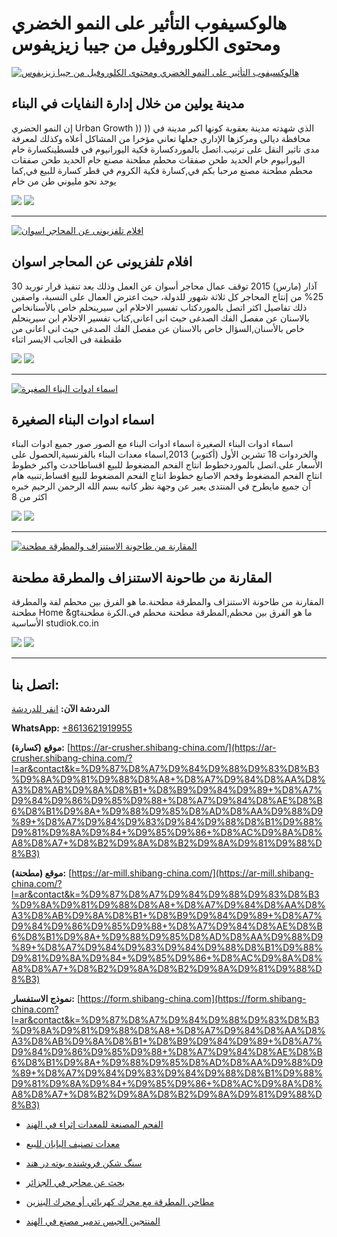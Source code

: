 # هالوكسيفوب التأثير على النمو الخضري ومحتوى الكلوروفيل من جيبا زيزيفوس

<a href="https://swt.shibang-china.com/?n=lxq&l=ar&img&k=%D9%87%D8%A7%D9%84%D9%88%D9%83%D8%B3%D9%8A%D9%81%D9%88%D8%A8+%D8%A7%D9%84%D8%AA%D8%A3%D8%AB%D9%8A%D8%B1+%D8%B9%D9%84%D9%89+%D8%A7%D9%84%D9%86%D9%85%D9%88+%D8%A7%D9%84%D8%AE%D8%B6%D8%B1%D9%8A+%D9%88%D9%85%D8%AD%D8%AA%D9%88%D9%89+%D8%A7%D9%84%D9%83%D9%84%D9%88%D8%B1%D9%88%D9%81%D9%8A%D9%84+%D9%85%D9%86+%D8%AC%D9%8A%D8%A8%D8%A7+%D8%B2%D9%8A%D8%B2%D9%8A%D9%81%D9%88%D8%B3" target="_blank">![هالوكسيفوب التأثير على النمو الخضري ومحتوى الكلوروفيل من جيبا زيزيفوس](http://static.shibang-china.com/all-800x300/915.jpg)</a>

## مدينة يولين من خلال إدارة النفايات في البناء
إن النمو الحضري Urban Growth )) )) الذي شهدته مدينة بعقوبة كونها اكبر مدينة في محافظة ديالى ومركزها الإداري جعلها تعاني مؤخرا من المشاكل أعلاه وكذلك لمعرفة مدى تاثير النقل على ترتيب.اتصل بالموردكسارة فكية اليورانيوم في فلسطينكسارة خام اليورانيوم خام الحديد طحن صفقات محطم مطحنة مصنع خام الحديد طحن صفقات محطم مطحنة مصنع مرحبا بكم في,كسارة فكية الكروم في قطر كسارة للبيع في,كما يوجد نحو مليوني طن من خام


<a href="https://whatsapp.shibangsoft.com/WhatsApp.php" target="_blank" title="WhatsApp">![](http://static.shibang-china.com/icon/whatsapp.png)</a> <a href="https://swt.shibang-china.com/?n=lxq&l=ar&icon&k=%D9%87%D8%A7%D9%84%D9%88%D9%83%D8%B3%D9%8A%D9%81%D9%88%D8%A8+%D8%A7%D9%84%D8%AA%D8%A3%D8%AB%D9%8A%D8%B1+%D8%B9%D9%84%D9%89+%D8%A7%D9%84%D9%86%D9%85%D9%88+%D8%A7%D9%84%D8%AE%D8%B6%D8%B1%D9%8A+%D9%88%D9%85%D8%AD%D8%AA%D9%88%D9%89+%D8%A7%D9%84%D9%83%D9%84%D9%88%D8%B1%D9%88%D9%81%D9%8A%D9%84+%D9%85%D9%86+%D8%AC%D9%8A%D8%A8%D8%A7+%D8%B2%D9%8A%D8%B2%D9%8A%D9%81%D9%88%D8%B3" target="_blank">![](http://static.shibang-china.com/icon/chat-ar.png)</a>

---

<a href="https://swt.shibang-china.com/?n=lxq&l=ar&img&k=%D9%87%D8%A7%D9%84%D9%88%D9%83%D8%B3%D9%8A%D9%81%D9%88%D8%A8+%D8%A7%D9%84%D8%AA%D8%A3%D8%AB%D9%8A%D8%B1+%D8%B9%D9%84%D9%89+%D8%A7%D9%84%D9%86%D9%85%D9%88+%D8%A7%D9%84%D8%AE%D8%B6%D8%B1%D9%8A+%D9%88%D9%85%D8%AD%D8%AA%D9%88%D9%89+%D8%A7%D9%84%D9%83%D9%84%D9%88%D8%B1%D9%88%D9%81%D9%8A%D9%84+%D9%85%D9%86+%D8%AC%D9%8A%D8%A8%D8%A7+%D8%B2%D9%8A%D8%B2%D9%8A%D9%81%D9%88%D8%B3" target="_blank">![افلام تلفزيونى عن المحاجر اسوان](http://static.shibang-china.com/all-800x300/285.jpg)</a>

## افلام تلفزيونى عن المحاجر اسوان
30 آذار (مارس) 2015 توقف عمال محاجر أسوان عن العمل وذلك بعد تنفيذ قرار توريد 25% من إنتاج المحاجر كل ثلاثة شهور للدولة، حيث اعترض العمال على النسبة، واصفين ذلك تفاصيل اكثر اتصل بالموردكتاب تفسير الاحلام ابن سيرينحلم خاص بالأسنانخاص بالاسنان عن مفصل الفك الصدغى حيث انى اعانى,كتاب تفسير الاحلام ابن سيرينحلم خاص بالأسنان,السؤال خاص بالاسنان عن مفصل الفك الصدغى حيث انى اعانى من طقطقة فى الجانب الايسر اثناء


<a href="https://whatsapp.shibangsoft.com/WhatsApp.php" target="_blank" title="WhatsApp">![](http://static.shibang-china.com/icon/whatsapp.png)</a> <a href="https://swt.shibang-china.com/?n=lxq&l=ar&icon&k=%D9%87%D8%A7%D9%84%D9%88%D9%83%D8%B3%D9%8A%D9%81%D9%88%D8%A8+%D8%A7%D9%84%D8%AA%D8%A3%D8%AB%D9%8A%D8%B1+%D8%B9%D9%84%D9%89+%D8%A7%D9%84%D9%86%D9%85%D9%88+%D8%A7%D9%84%D8%AE%D8%B6%D8%B1%D9%8A+%D9%88%D9%85%D8%AD%D8%AA%D9%88%D9%89+%D8%A7%D9%84%D9%83%D9%84%D9%88%D8%B1%D9%88%D9%81%D9%8A%D9%84+%D9%85%D9%86+%D8%AC%D9%8A%D8%A8%D8%A7+%D8%B2%D9%8A%D8%B2%D9%8A%D9%81%D9%88%D8%B3" target="_blank">![](http://static.shibang-china.com/icon/chat-ar.png)</a>

---

<a href="https://swt.shibang-china.com/?n=lxq&l=ar&img&k=%D9%87%D8%A7%D9%84%D9%88%D9%83%D8%B3%D9%8A%D9%81%D9%88%D8%A8+%D8%A7%D9%84%D8%AA%D8%A3%D8%AB%D9%8A%D8%B1+%D8%B9%D9%84%D9%89+%D8%A7%D9%84%D9%86%D9%85%D9%88+%D8%A7%D9%84%D8%AE%D8%B6%D8%B1%D9%8A+%D9%88%D9%85%D8%AD%D8%AA%D9%88%D9%89+%D8%A7%D9%84%D9%83%D9%84%D9%88%D8%B1%D9%88%D9%81%D9%8A%D9%84+%D9%85%D9%86+%D8%AC%D9%8A%D8%A8%D8%A7+%D8%B2%D9%8A%D8%B2%D9%8A%D9%81%D9%88%D8%B3" target="_blank">![اسماء ادوات البناء الصغيرة](http://static.shibang-china.com/all-800x300/238.jpg)</a>

## اسماء ادوات البناء الصغيرة
اسماء ادوات البناء الصغيرة اسماء ادوات البناء مع الصور صور جميع ادوات البناء والخردوات 18 تشرين الأول (أكتوبر) 2013,اسماء معدات البناء بالفرنسية,الحصول على الأسعار على.اتصل بالموردخطوط انتاج الفحم المضغوط للبيع اقساطاحدث واكبر خطوط انتاج الفحم المضغوط وفحم الاصابع خطوط انتاج الفحم المضغوط للبيع اقساط,تنبيه هام أن جميع مايطرح في المنتدى يعبر عن وجهة نظر كاتبه بسم الله الرحمن الرحيم خبره اكثر من 8


<a href="https://whatsapp.shibangsoft.com/WhatsApp.php" target="_blank" title="WhatsApp">![](http://static.shibang-china.com/icon/whatsapp.png)</a> <a href="https://swt.shibang-china.com/?n=lxq&l=ar&icon&k=%D9%87%D8%A7%D9%84%D9%88%D9%83%D8%B3%D9%8A%D9%81%D9%88%D8%A8+%D8%A7%D9%84%D8%AA%D8%A3%D8%AB%D9%8A%D8%B1+%D8%B9%D9%84%D9%89+%D8%A7%D9%84%D9%86%D9%85%D9%88+%D8%A7%D9%84%D8%AE%D8%B6%D8%B1%D9%8A+%D9%88%D9%85%D8%AD%D8%AA%D9%88%D9%89+%D8%A7%D9%84%D9%83%D9%84%D9%88%D8%B1%D9%88%D9%81%D9%8A%D9%84+%D9%85%D9%86+%D8%AC%D9%8A%D8%A8%D8%A7+%D8%B2%D9%8A%D8%B2%D9%8A%D9%81%D9%88%D8%B3" target="_blank">![](http://static.shibang-china.com/icon/chat-ar.png)</a>

---

<a href="https://swt.shibang-china.com/?n=lxq&l=ar&img&k=%D9%87%D8%A7%D9%84%D9%88%D9%83%D8%B3%D9%8A%D9%81%D9%88%D8%A8+%D8%A7%D9%84%D8%AA%D8%A3%D8%AB%D9%8A%D8%B1+%D8%B9%D9%84%D9%89+%D8%A7%D9%84%D9%86%D9%85%D9%88+%D8%A7%D9%84%D8%AE%D8%B6%D8%B1%D9%8A+%D9%88%D9%85%D8%AD%D8%AA%D9%88%D9%89+%D8%A7%D9%84%D9%83%D9%84%D9%88%D8%B1%D9%88%D9%81%D9%8A%D9%84+%D9%85%D9%86+%D8%AC%D9%8A%D8%A8%D8%A7+%D8%B2%D9%8A%D8%B2%D9%8A%D9%81%D9%88%D8%B3" target="_blank">![المقارنة من طاحونة الاستنزاف والمطرقة مطحنة](http://static.shibang-china.com/all-800x300/517.jpg)</a>

## المقارنة من طاحونة الاستنزاف والمطرقة مطحنة
المقارنة من طاحونة الاستنزاف والمطرقة مطحنة.ما هو الفرق بين محطم لفة والمطرقة مطحنة Home &gtما هو الفرق بين محطم,المطرقة مطحنة محطم في.الكرة مطحنة الأساسية studiok.co.in

<a href="https://whatsapp.shibangsoft.com/WhatsApp.php" target="_blank" title="WhatsApp">![](http://static.shibang-china.com/icon/whatsapp.png)</a> <a href="https://swt.shibang-china.com/?l=ar&icon&k=%D9%87%D8%A7%D9%84%D9%88%D9%83%D8%B3%D9%8A%D9%81%D9%88%D8%A8+%D8%A7%D9%84%D8%AA%D8%A3%D8%AB%D9%8A%D8%B1+%D8%B9%D9%84%D9%89+%D8%A7%D9%84%D9%86%D9%85%D9%88+%D8%A7%D9%84%D8%AE%D8%B6%D8%B1%D9%8A+%D9%88%D9%85%D8%AD%D8%AA%D9%88%D9%89+%D8%A7%D9%84%D9%83%D9%84%D9%88%D8%B1%D9%88%D9%81%D9%8A%D9%84+%D9%85%D9%86+%D8%AC%D9%8A%D8%A8%D8%A7+%D8%B2%D9%8A%D8%B2%D9%8A%D9%81%D9%88%D8%B3" target="_blank">![](http://static.shibang-china.com/icon/chat-ar.png)</a>

---
## اتصل بنا:

**الدردشة الآن:** [انقر للدردشة](https://swt.shibang-china.com?l=ar&contact&k=%D9%87%D8%A7%D9%84%D9%88%D9%83%D8%B3%D9%8A%D9%81%D9%88%D8%A8+%D8%A7%D9%84%D8%AA%D8%A3%D8%AB%D9%8A%D8%B1+%D8%B9%D9%84%D9%89+%D8%A7%D9%84%D9%86%D9%85%D9%88+%D8%A7%D9%84%D8%AE%D8%B6%D8%B1%D9%8A+%D9%88%D9%85%D8%AD%D8%AA%D9%88%D9%89+%D8%A7%D9%84%D9%83%D9%84%D9%88%D8%B1%D9%88%D9%81%D9%8A%D9%84+%D9%85%D9%86+%D8%AC%D9%8A%D8%A8%D8%A7+%D8%B2%D9%8A%D8%B2%D9%8A%D9%81%D9%88%D8%B3)

**WhatsApp:**  [+8613621919955](https://whatsapp.shibangsoft.com/WhatsApp.php)

**موقع (كسارة):** [https://ar-crusher.shibang-china.com/](https://ar-crusher.shibang-china.com/?l=ar&contact&k=%D9%87%D8%A7%D9%84%D9%88%D9%83%D8%B3%D9%8A%D9%81%D9%88%D8%A8+%D8%A7%D9%84%D8%AA%D8%A3%D8%AB%D9%8A%D8%B1+%D8%B9%D9%84%D9%89+%D8%A7%D9%84%D9%86%D9%85%D9%88+%D8%A7%D9%84%D8%AE%D8%B6%D8%B1%D9%8A+%D9%88%D9%85%D8%AD%D8%AA%D9%88%D9%89+%D8%A7%D9%84%D9%83%D9%84%D9%88%D8%B1%D9%88%D9%81%D9%8A%D9%84+%D9%85%D9%86+%D8%AC%D9%8A%D8%A8%D8%A7+%D8%B2%D9%8A%D8%B2%D9%8A%D9%81%D9%88%D8%B3)

**موقع (مطحنة):** [https://ar-mill.shibang-china.com/](https://ar-mill.shibang-china.com/?l=ar&contact&k=%D9%87%D8%A7%D9%84%D9%88%D9%83%D8%B3%D9%8A%D9%81%D9%88%D8%A8+%D8%A7%D9%84%D8%AA%D8%A3%D8%AB%D9%8A%D8%B1+%D8%B9%D9%84%D9%89+%D8%A7%D9%84%D9%86%D9%85%D9%88+%D8%A7%D9%84%D8%AE%D8%B6%D8%B1%D9%8A+%D9%88%D9%85%D8%AD%D8%AA%D9%88%D9%89+%D8%A7%D9%84%D9%83%D9%84%D9%88%D8%B1%D9%88%D9%81%D9%8A%D9%84+%D9%85%D9%86+%D8%AC%D9%8A%D8%A8%D8%A7+%D8%B2%D9%8A%D8%B2%D9%8A%D9%81%D9%88%D8%B3)

**نموذج الاستفسار:** [https://form.shibang-china.com](https://form.shibang-china.com?l=ar&contact&k=%D9%87%D8%A7%D9%84%D9%88%D9%83%D8%B3%D9%8A%D9%81%D9%88%D8%A8+%D8%A7%D9%84%D8%AA%D8%A3%D8%AB%D9%8A%D8%B1+%D8%B9%D9%84%D9%89+%D8%A7%D9%84%D9%86%D9%85%D9%88+%D8%A7%D9%84%D8%AE%D8%B6%D8%B1%D9%8A+%D9%88%D9%85%D8%AD%D8%AA%D9%88%D9%89+%D8%A7%D9%84%D9%83%D9%84%D9%88%D8%B1%D9%88%D9%81%D9%8A%D9%84+%D9%85%D9%86+%D8%AC%D9%8A%D8%A8%D8%A7+%D8%B2%D9%8A%D8%B2%D9%8A%D9%81%D9%88%D8%B3)

* [الفحم المصنعة للمعدات إثراء في الهند](../45/%D8%A7%D9%84%D9%81%D8%AD%D9%85%20%D8%A7%D9%84%D9%85%D8%B5%D9%86%D8%B9%D8%A9%20%D9%84%D9%84%D9%85%D8%B9%D8%AF%D8%A7%D8%AA%20%D8%A5%D8%AB%D8%B1%D8%A7%D8%A1%20%D9%81%D9%8A%20%D8%A7%D9%84%D9%87%D9%86%D8%AF.md)

* [معدات تصنيف اليابان للبيع](../45/%D9%85%D8%B9%D8%AF%D8%A7%D8%AA%20%D8%AA%D8%B5%D9%86%D9%8A%D9%81%20%D8%A7%D9%84%D9%8A%D8%A7%D8%A8%D8%A7%D9%86%20%D9%84%D9%84%D8%A8%D9%8A%D8%B9.md)

* [سنگ شکن فروشنده بوته در هند](../42/%D8%B3%D9%86%DA%AF%20%D8%B4%DA%A9%D9%86%20%D9%81%D8%B1%D9%88%D8%B4%D9%86%D8%AF%D9%87%20%D8%A8%D9%88%D8%AA%D9%87%20%D8%AF%D8%B1%20%D9%87%D9%86%D8%AF.md)

* [بحث عن محاجر في الجزائر](../41/%D8%A8%D8%AD%D8%AB%20%D8%B9%D9%86%20%D9%85%D8%AD%D8%A7%D8%AC%D8%B1%20%D9%81%D9%8A%20%D8%A7%D9%84%D8%AC%D8%B2%D8%A7%D8%A6%D8%B1.md)

* [مطاحن المطرقة مع محرك كهربائي أو محرك البنزين](../44/%D9%85%D8%B7%D8%A7%D8%AD%D9%86%20%D8%A7%D9%84%D9%85%D8%B7%D8%B1%D9%82%D8%A9%20%D9%85%D8%B9%20%D9%85%D8%AD%D8%B1%D9%83%20%D9%83%D9%87%D8%B1%D8%A8%D8%A7%D8%A6%D9%8A%20%D8%A3%D9%88%20%D9%85%D8%AD%D8%B1%D9%83%20%D8%A7%D9%84%D8%A8%D9%86%D8%B2%D9%8A%D9%86.md)

* [المنتجين الجبس تدمير مصنع في الهند](../44/%D8%A7%D9%84%D9%85%D9%86%D8%AA%D8%AC%D9%8A%D9%86%20%D8%A7%D9%84%D8%AC%D8%A8%D8%B3%20%D8%AA%D8%AF%D9%85%D9%8A%D8%B1%20%D9%85%D8%B5%D9%86%D8%B9%20%D9%81%D9%8A%20%D8%A7%D9%84%D9%87%D9%86%D8%AF.md)